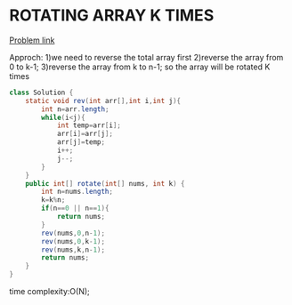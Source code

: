 # ROTATING ARRAY K TIMES
[Problem link](https://leetcode.com/problems/rotate-array)

Approch:
1)we need to reverse the total array first
2)reverse the array from 0 to k-1;
3)reverse the array from k to n-1;
so the array will be rotated K times
```Java
class Solution {
    static void rev(int arr[],int i,int j){
        int n=arr.length;
        while(i<j){
            int temp=arr[i];
            arr[i]=arr[j];
            arr[j]=temp;
            i++;
            j--;
        }
    }
    public int[] rotate(int[] nums, int k) {
        int n=nums.length;
        k=k%n;
        if(n==0 || n==1){
            return nums;
        }
        rev(nums,0,n-1);
        rev(nums,0,k-1);
        rev(nums,k,n-1);
        return nums;
    }
}
```
time complexity:O(N);
